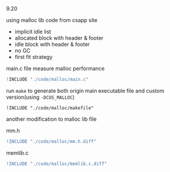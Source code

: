 9.20

using malloc lib code from csapp site

- implicit idle list
- allocated block with header & footer
- idle block with header & footer
- no GC
- first fit strategy

main.c file measure malloc performance

```c
!INCLUDE "./code/malloc/main.c"
```

run `make` to generate both origin main executable file and custom version(using
`-DCUS_MALLOC`)

```make
!INCLUDE "./code/malloc/makefile"
```

another modification to malloc lib file

mm.h

```diff
!INCLUDE "./code/malloc/mm.h.diff"
```

memlib.c

```diff
!INCLUDE "./code/malloc/memlib.c.diff"
```


